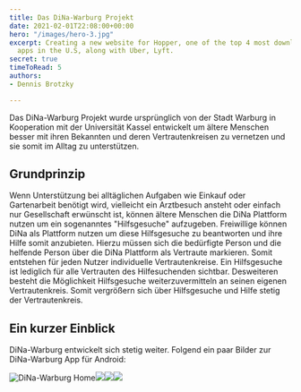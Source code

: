 ```yaml
---
title: Das DiNa-Warburg Projekt
date: 2021-02-01T22:08:00+00:00
hero: "/images/hero-3.jpg"
excerpt: Creating a new website for Hopper, one of the top 4 most downloaded travel
  apps in the U.S, along with Uber, Lyft.
secret: true
timeToRead: 5
authors:
- Dennis Brotzky

---
```

Das DiNa-Warburg Projekt wurde ursprünglich von der Stadt Warburg in Kooperation mit der Universität Kassel entwickelt um ältere Menschen besser mit ihren Bekannten und deren Vertrautenkreisen zu vernetzen und sie somit im Alltag zu unterstützen. 

## Grundprinzip

Wenn Unterstützung bei alltäglichen Aufgaben wie Einkauf oder Gartenarbeit benötigt wird, vielleicht ein Arztbesuch ansteht oder einfach nur Gesellschaft erwünscht ist, können ältere Menschen die DiNa Plattform nutzen um ein sogenanntes "Hilfsgesuche" aufzugeben. Freiwillige können DiNa als Plattform nutzen um diese Hilfsgesuche zu beantworten und ihre Hilfe somit anzubieten. Hierzu müssen sich die bedürfigte Person und die helfende Person über die DiNa Plattform als Vertraute markieren. Somit entstehen für jeden Nutzer individuelle Vertrautenkreise. Ein Hilfsgesuche ist lediglich für alle Vertrauten des Hilfesuchenden sichtbar. Desweiteren besteht die Möglichkeit Hilfsgesuche weiterzuvermitteln an seinen eigenen Vertrautenkreis. Somit vergrößern sich über Hilfsgesuche und Hilfe stetig der Vertrautenkreis.

## Ein kurzer Einblick

DiNa-Warburg entwickelt sich stetig weiter. Folgend ein paar Bilder zur DiNa-Warburg App für Android:

![DiNa-Warburg Home](/images/dina-warburg-1.PNG "DiNa-Warburg Home")![](/images/dina-warburg-2.PNG)![](/images/dina-warburg-3.PNG)![](/images/dina-warburg-4.PNG)